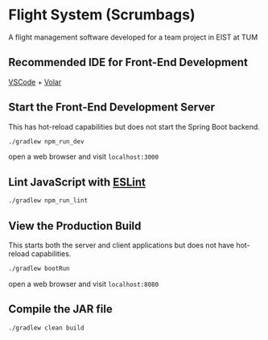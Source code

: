 # Flight System (Scrumbags)
A flight management software developed for a team project in EIST at TUM


## Recommended IDE for Front-End Development
[VSCode](https://code.visualstudio.com/) + [Volar](https://marketplace.visualstudio.com/items?itemName=Vue.volar)

## Start the Front-End Development Server
This has hot-reload capabilities but does not start the Spring Boot backend.
```sh
./gradlew npm_run_dev
```
open a web browser and visit `localhost:3000`
 
## Lint JavaScript with [ESLint](https://eslint.org/)
```sh
./gradlew npm_run_lint
```

## View the Production Build
This starts both the server and client applications but does not have hot-reload capabilities.
```sh
./gradlew bootRun
```
open a web browser and visit `localhost:8080`

## Compile the JAR file
```sh
./gradlew clean build
```